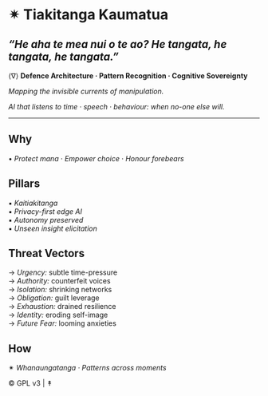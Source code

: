 # ✴︎ Tiakitanga Kaumatua  
*“He aha te mea nui o te ao? He tangata, he tangata, he tangata.”*
---
⟨∇⟩ **Defence Architecture · Pattern Recognition · Cognitive Sovereignty**

*Mapping the invisible currents of manipulation.*

*AI that listens to time · speech · behaviour: when no-one else will.*

---
## **Why**  
• *Protect mana* · *Empower choice* · *Honour forebears*

## **Pillars**  
▪︎ *Kaitiakitanga*  
▪︎ *Privacy-first edge AI*  
▪︎ *Autonomy preserved*  
▪︎ *Unseen insight elicitation*

## **Threat Vectors**  
→ *Urgency:* subtle time-pressure  
→ *Authority:* counterfeit voices  
→ *Isolation:* shrinking networks  
→ *Obligation:* guilt leverage  
→ *Exhaustion:* drained resilience  
→ *Identity:* eroding self-image  
→ *Future Fear:* looming anxieties  

## **How**  
✴︎ *Whanaungatanga · Patterns across moments*

© GPL v3 | ↟
